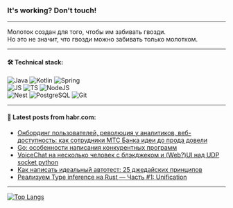 ### It's working? Don't touch!

---
Молоток создан для того, чтобы им забивать гвозди. <br>
Но это не значит, что гвозди можно забивать только молотком.

---

#### 🛠️ Technical stack:

![Java](https://img.shields.io/badge/Java-informational?logo=Oracle&style=flat&logoColor=white&color=FF4500)
![Kotlin](https://img.shields.io/badge/Kotlin-informational?logo=Kotlin&style=flat&logoColor=white&color=774D97)
![Spring](https://img.shields.io/badge/SpringBoot-informational?logo=SpringBoot&style=flat&logoColor=white&color=6DB33F) <br>
![JS](https://img.shields.io/badge/JS-informational?logo=javaScript&style=flat&logoColor=black&color=F7Df1E)
![TS](https://img.shields.io/badge/TypeScript-informational?logo=typeScript&style=flat&logoColor=black&color=0667A8)
![NodeJS](https://img.shields.io/badge/NodeJS-informational?logo=node.js&style=flat&logoColor=white&color=70A760) <br>
![Nest](https://img.shields.io/badge/NestJS-informational?logo=NestJS&style=flat&logoColor=white&color=E0234E)
![PostgreSQL](https://img.shields.io/badge/PostgreSQL-informational?logo=PostgreSQL&style=flat&logoColor=white&color=DAA520)
![Git](https://img.shields.io/badge/Git-informational?logo=git&style=flat&logoColor=white&color=778899)

___

#### 💬 Latest posts from habr.com:

<!-- BLOG-POST-LIST:START -->
- [Онбординг пользователей, революция у аналитиков, веб-доступность: как сотрудники МТС Банка идеи до прода довели](https://habr.com/ru/specials/748768/?utm_source=habrahabr&utm_medium=rss&utm_campaign=748768)
- [Go: особенности написания конкурентных программ](https://habr.com/ru/articles/744038/?utm_source=habrahabr&utm_medium=rss&utm_campaign=744038)
- [VoiceChat на несколько человек с блэкджеком и &lpar;Web?&rpar;UI над UDP socket python](https://habr.com/ru/articles/748626/?utm_source=habrahabr&utm_medium=rss&utm_campaign=748626)
- [Как написать идеальный автотест: 25 джедайских принципов](https://habr.com/ru/companies/vk/articles/748776/?utm_source=habrahabr&utm_medium=rss&utm_campaign=748776)
- [Реализуем Type inference на Rust — Часть #1: Unification](https://habr.com/ru/articles/748978/?utm_source=habrahabr&utm_medium=rss&utm_campaign=748978)
<!-- BLOG-POST-LIST:END -->

---
[![Top Langs](https://github-readme-stats-git-master-advtsetting-gmailcom.vercel.app/api/top-langs/?username=zloylis&langs_count=10&hide_title=false&title_color=e6edf3&size_weight=0.5&count_weight=0.5&layout=compact&hide_border=true&theme=dracula)](https://github.com/zloylis)

<!-- ![GitHub stats](https://github-readme-stats-git-master-advtsetting-gmailcom.vercel.app/api?username=zloylis&show_icons=true&hide_border=true&theme=dracula&hide_title=true&include_all_commits=true&count_private=true&hide=contribs&hide_rank=true) -->
